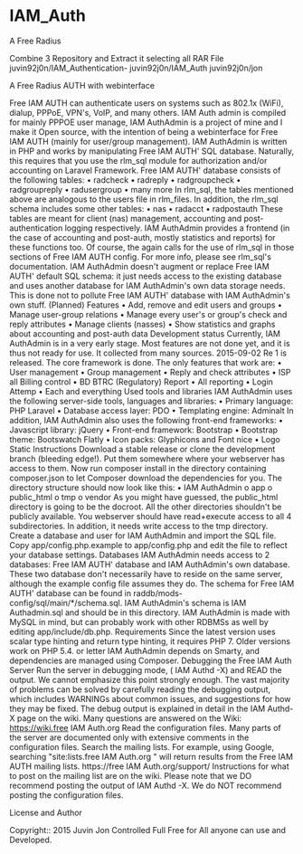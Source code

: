 # IAM_Auth
A Free Radius


Combine 3 Repository and Extract it selecting all RAR File
juvin92j0n/IAM_Authentication-
juvin92j0n/IAM_Auth
juvin92j0n/jon


A Free Radius AUTH with webinterface


Free  IAM AUTH can authenticate users on systems such as 802.1x (WiFi), dialup, PPPoE, VPN's, VoIP, and many others.   IAM Auth admin is compiled for mainly PPPOE user manage,  IAM AuthAdmin is a project of mine and I make it Open source, with the intention of being a webinterface for Free IAM AUTH (mainly for user/group management).  IAM AuthAdmin is written in PHP and works by manipulating Free IAM AUTH' SQL database. Naturally, this requires that you use the rlm_sql module for authorization and/or accounting on Laravel Framework.
Free IAM AUTH' database consists of the following tables:
•	radcheck
•	radreply
•	radgroupcheck
•	radgroupreply
•	radusergroup
•	many more 
In rlm_sql, the tables mentioned above are analogous to the users file in rlm_files.
In addition, the rlm_sql schema includes some other tables:
•	nas
•	radacct
•	radpostauth
These tables are meant for client (nas) management, accounting and post-authentication logging respectively.  IAM AuthAdmin provides a frontend (in the case of accounting and post-auth, mostly statistics and reports) for these functions too. Of course, the again calls for the use of rlm_sql in those sections of Free IAM AUTH config. For more info, please see rlm_sql's documentation.
 IAM AuthAdmin doesn't augment or replace Free IAM AUTH' default SQL schema: it just needs access to the existing database and uses another database for  IAM AuthAdmin's own data storage needs. This is done not to pollute Free IAM AUTH' database with  IAM AuthAdmin's own stuff.
(Planned) Features
•	Add, remove and edit users and groups
•	Manage user-group relations
•	Manage every user's or group's check and reply attributes
•	Manage clients (nasses)
•	Show statistics and graphs about accounting and post-auth data
Development status
Currently,  IAM AuthAdmin is in a very early stage. Most features are not done yet, and it is thus not ready for use. It collected from many sources.
2015-09-02
Re 1 is released. The core framework is done. The only features that work are:
•	User management
•	Group management
•	Reply and check attributes
•	ISP all Billing control 
•	BD BTRC (Regulatory)  Report 
•	All reporting
•	Login Attemp
•	Each and everything
Used tools and libraries
 IAM AuthAdmin uses the following server-side tools, languages and libraries:
•	Primary language: PHP Laravel
•	Database access layer: PDO
•	Templating engine: Adminalt
In addition,  IAM AuthAdmin also uses the following front-end frameworks:
•	Javascript library: jQuery
•	Front-end framework: Bootstrap
•	Bootstrap theme: Bootswatch Flatly
•	Icon packs: Glyphicons and Font nice
•	Logo Static
Instructions
Download a stable release or clone the development branch (bleeding edge!). Put them somewhere where your webserver has access to them.
Now run composer install in the directory containing composer.json to let Composer download the dependencies for you. The directory structure should now look like this:
•	 IAM AuthAdmin
o	app
o	public_html
o	tmp
o	vendor
As you might have guessed, the public_html directory is going to be the docroot. All the other directories shouldn't be publicly available. You webserver should have read+execute access to all 4 subdirectories. In addition, it needs write access to the tmp directory.
Create a database and user for  IAM AuthAdmin and import the SQL file. Copy app/config.php.example to app/config.php and edit the file to reflect your database settings.
Databases
 IAM AuthAdmin needs access to 2 databases: Free IAM AUTH' database and  IAM AuthAdmin's own database. These two database don't necessarily have to reside on the same server, although the example config file assumes they do.
The schema for Free IAM AUTH' database can be found in raddb/mods-config/sql/main/*/schema.sql.  IAM AuthAdmin's schema is  IAM Authadmin.sql and should be in this directory.
 IAM AuthAdmin is made with MySQL in mind, but can probably work with other RDBMSs as well by editing app/include/db.php.
Requirements
Since the latest version uses scalar type hinting and return type hinting, it requires PHP 7. Older versions work on PHP 5.4. or letter  IAM AuthAdmin depends on Smarty, and dependencies are managed using Composer.
Debugging the Free  IAM Auth Server
Run the server in debugging mode, ( IAM Authd -X) and READ the output. We cannot emphasize this point strongly enough. The vast majority of problems can be solved by carefully reading the debugging output, which includes WARNINGs about common issues, and suggestions for how they may be fixed.
The debug output is explained in detail in the  IAM Authd-X page on the wiki.
Many questions are answered on the Wiki:
https://wiki.free IAM Auth.org
Read the configuration files. Many parts of the server are documented only with extensive comments in the configuration files.
Search the mailing lists. For example, using Google, searching "site:lists.free IAM Auth.org " will return results from the Free IAM AUTH mailing lists.
https://free IAM Auth.org/support/
Instructions for what to post on the mailing list are on the wiki. Please note that we DO recommend posting the output of IAM Authd -X. We do NOT recommend posting the configuration files.

License and Author

Copyright:: 2015 Juvin Jon Controlled Full Free for All anyone can use and Developed. 
